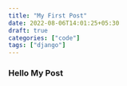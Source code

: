 ```yaml
---
title: "My First Post"
date: 2022-08-06T14:01:25+05:30
draft: true
categories: ["code"]
tags: ["django"]
---
```


### Hello My Post